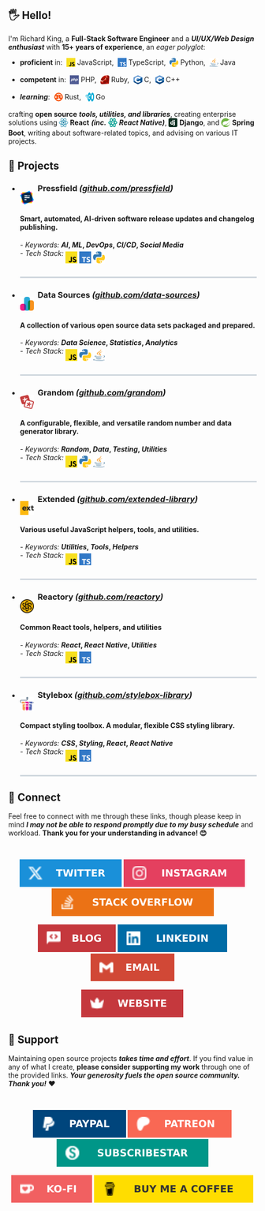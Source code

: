 ## 🖐️ Hello!

<!-- @intradoc Intro -->
I'm Richard King, a **Full-Stack Software Engineer**
and a ***UI/UX/Web Design enthusiast*** with **15+ years of experience**,
an *eager polyglot*:

- **proficient** in:&nbsp; <a href="github.com/richrdkng" title="JavaScript"><sub><img src="./media/icons/tech/javascript/color.svg" width="18" height="18" /></sub></a> JavaScript,&nbsp; <a href="github.com/richrdkng" title="TypeScript"><sub><img src="./media/icons/tech/typescript/color.svg" width="18" height="18" /></sub></a> TypeScript,&nbsp; <a href="github.com/richrdkng" title="Python"><sub><img src="./media/icons/tech/python/color.svg" width="18" height="18" /></sub></a> Python,&nbsp; <a href="github.com/richrdkng" title="Java"><sub><img src="./media/icons/tech/java/color.svg" width="18" height="18" /></sub></a> Java

- **competent** in:&nbsp; <a href="github.com/richrdkng" title="PHP"><sub><img src="./media/icons/tech/php/color.svg" width="18" height="18" /></sub></a> PHP,&nbsp; <a href="github.com/richrdkng" title="Ruby"><sub><img src="./media/icons/tech/ruby/color.svg" width="18" height="18" /></sub></a> Ruby,&nbsp; <a href="github.com/richrdkng" title="C"><sub><img src="./media/icons/tech/c/color.svg" width="18" height="18" /></sub></a> C,&nbsp; <a href="github.com/richrdkng" title="C++"><sub><img src="./media/icons/tech/cpp/color.svg" width="18" height="18" /></sub></a> C++

- ***learning***:&nbsp; <a href="github.com/richrdkng" title="Rust"><sub><img src="./media/icons/tech/rust/color.svg" width="18" height="18" /></sub></a> Rust,&nbsp; <a href="github.com/richrdkng" title="Go"><sub><img src="./media/icons/tech/go/color.svg" width="18" height="18" /></sub></a> Go

crafting **open source** ***tools, utilities, and libraries***,
creating enterprise solutions using
<a href="github.com/richrdkng" title="React"><sub><img src="./media/icons/tech/react/color.svg" width="18" height="18" /></sub></a> **React**
***(inc.*** <a href="github.com/richrdkng" title="React Native"><sub><img src="./media/icons/tech/react-native/color.svg" width="18" height="18" /></sub></a> ***React Native)***,
<a href="github.com/richrdkng" title="Django"><sub><img src="./media/icons/tech/django/color.svg" width="18" height="18" /></sub></a> **Django**, and
<a href="github.com/richrdkng" title="Spring Boot"><sub><img src="./media/icons/tech/spring-boot/color.svg" width="18" height="18" /></sub></a> **Spring Boot**,
writing about software-related topics,
and advising on various IT projects.
<!-- @intradoc Intro -->

## 🚀 Projects

<!-- TODO: 1-2 main sentence -->

<!-- @intradoc Projects -->
<ul>
  <!-- Pressfield -->
  <li>
    <h3><a href="https://github.com/pressfield" title="Pressfield logo"><sub><sub><sub><sub><sub><sub><sub><sub><sub><sub><img src="./media/icons/projects/pressfield/color.svg" width="28" height="28" /></sub></sub></sub></sub></sub></sub></sub></sub></sub></sub></a>&nbsp; Pressfield <i>(<a href="https://github.com/pressfield">github.com/pressfield</a>)</i></h3><h4>Smart, automated, AI-driven software release updates and changelog publishing.</h4>
    <p>
      <i title="Pressfield-related keywords">- Keywords:</i> <b><i title="Artificial Intelligence">AI</i>, <i title="Machine Learning">ML</i>, <i title="Software Development & IT Operations">DevOps</i>, <i title="Continuous Integration & Continuous Delivery">CI/CD</i>, <i title="Online Social Media">Social Media</i></b>
      <br/>
      <i title="Pressfield-related tech stack">- Tech Stack:</i> <a href="https://github.com/pressfield" title="JavaScript"><sub><sub><sub><sub><sub><img src="./media/icons/tech/javascript/color.svg" width="24" height="24" /></sub></sub></sub></sub></sub></a> <a href="https://github.com/pressfield" title="TypeScript"><sub><sub><sub><sub><sub><img src="./media/icons/tech/typescript/color.svg" width="24" height="24" /></sub></sub></sub></sub></sub></a> <a href="https://github.com/pressfield" title="Python"><sub><sub><sub><sub><sub><img src="./media/icons/tech/python/color.svg" width="24" height="24" /></sub></sub></sub></sub></sub></a>
      <sub><sub><sub><sub><sub><a href="https://github.com/pressfield"><img src="./media/icons/decoration/line-4.svg" width="100%" height="3" /></a></sub></sub></sub></sub></sub>
    </p>
  </li>
  <!-- Data Sources -->
  <li>
    <h3><a href="https://github.com/data-sources" title="Data Sources logo"><sub><sub><sub><sub><sub><sub><sub><sub><sub><sub><img src="./media/icons/projects/data-sources/color.svg" width="28" height="28" /></sub></sub></sub></sub></sub></sub></sub></sub></sub></sub></a>&nbsp; Data Sources <i>(<a href="https://github.com/data-sources">github.com/data-sources</a>)</i></h3><h4>A collection of various open source data sets packaged and prepared.</h4>
    <p>
      <i title="Data Sources-related keywords">- Keywords:</i> <b><i title="Data Science">Data Science</i>, <i title="Statistics">Statistics</i>, <i title="Analytics">Analytics</i></b>
      <br/>
      <i title="Data Sources-related tech stack">- Tech Stack:</i> <a href="https://github.com/data-sources" title="JavaScript"><sub><sub><sub><sub><sub><img src="./media/icons/tech/javascript/color.svg" width="24" height="24" /></sub></sub></sub></sub></sub></a> <a href="https://github.com/data-sources" title="Python"><sub><sub><sub><sub><sub><img src="./media/icons/tech/python/color.svg" width="24" height="24" /></sub></sub></sub></sub></sub></a> <a href="https://github.com/data-sources" title="Java"><sub><sub><sub><sub><sub><img src="./media/icons/tech/java/color.svg" width="24" height="24" /></sub></sub></sub></sub></sub></a>
      <sub><sub><sub><sub><sub><a href="https://github.com/data-sources"><img src="./media/icons/decoration/line-4.svg" width="100%" height="3" /></a></sub></sub></sub></sub></sub>
    </p>
  </li>
  <!-- Grandom -->
  <li>
    <h3><a href="https://github.com/grandom" title="Grandom logo"><sub><sub><sub><sub><sub><sub><sub><sub><sub><sub><img src="./media/icons/projects/grandom/color.svg" width="28" height="28" /></sub></sub></sub></sub></sub></sub></sub></sub></sub></sub></a>&nbsp; Grandom <i>(<a href="https://github.com/grandom">github.com/grandom</a>)</i></h3><h4>A configurable, flexible, and versatile random number and data generator library.</h4>
    <p>
      <i title="Grandom-related keywords">- Keywords:</i> <b><i title="Random">Random</i>, <i title="Data">Data</i>, <i title="Testing">Testing</i>, <i title="Utilities">Utilities</i></b>
      <br/>
      <i title="Grandom-related tech stack">- Tech Stack:</i> <a href="https://github.com/grandom" title="JavaScript"><sub><sub><sub><sub><sub><img src="./media/icons/tech/javascript/color.svg" width="24" height="24" /></sub></sub></sub></sub></sub></a> <a href="https://github.com/grandom" title="Python"><sub><sub><sub><sub><sub><img src="./media/icons/tech/python/color.svg" width="24" height="24" /></sub></sub></sub></sub></sub></a> <a href="https://github.com/grandom" title="Java"><sub><sub><sub><sub><sub><img src="./media/icons/tech/java/color.svg" width="24" height="24" /></sub></sub></sub></sub></sub></a>
      <sub><sub><sub><sub><sub><a href="https://github.com/grandom"><img src="./media/icons/decoration/line-4.svg" width="100%" height="3" /></a></sub></sub></sub></sub></sub>
    </p>
  </li>
  <!-- Extended -->
  <li>
    <h3><a href="https://github.com/extended-library" title="Extended logo"><sub><sub><sub><sub><sub><sub><sub><sub><sub><sub><img src="./media/icons/projects/extended/color.svg" width="28" height="28" /></sub></sub></sub></sub></sub></sub></sub></sub></sub></sub></a>&nbsp; Extended <i>(<a href="https://github.com/extended-library">github.com/extended-library</a>)</i></h3><h4>Various useful JavaScript helpers, tools, and utilities.</h4>
    <p>
      <i title="Extended-related keywords">- Keywords:</i> <b><i title="Utilities">Utilities</i>, <i title="Tools">Tools</i>, <i title="Helpers">Helpers</i></b>
      <br/>
      <i title="Extended-related tech stack">- Tech Stack:</i> <a href="https://github.com/extended-library" title="JavaScript"><sub><sub><sub><sub><sub><img src="./media/icons/tech/javascript/color.svg" width="24" height="24" /></sub></sub></sub></sub></sub></a> <a href="https://github.com/extended-library" title="TypeScript"><sub><sub><sub><sub><sub><img src="./media/icons/tech/typescript/color.svg" width="24" height="24" /></sub></sub></sub></sub></sub></a>
      <sub><sub><sub><sub><sub><a href="https://github.com/extended-library"><img src="./media/icons/decoration/line-4.svg" width="100%" height="3" /></a></sub></sub></sub></sub></sub>
    </p>
  </li>
  <!-- Reactory -->
  <li>
    <h3><a href="https://github.com/reactory" title="Reactory logo"><sub><sub><sub><sub><sub><sub><sub><sub><sub><sub><img src="./media/icons/projects/reactory/color.svg" width="28" height="28" /></sub></sub></sub></sub></sub></sub></sub></sub></sub></sub></a>&nbsp; Reactory <i>(<a href="https://github.com/reactory">github.com/reactory</a>)</i></h3><h4>Common React tools, helpers, and utilities</h4>
    <p>
      <i title="Reactory-related keywords">- Keywords:</i> <b><i title="React">React</i>, <i title="React Native">React Native</i>, <i title="Utilities">Utilities</i></b>
      <br/>
      <i title="Reactory-related tech stack">- Tech Stack:</i> <a href="https://github.com/reactory" title="JavaScript"><sub><sub><sub><sub><sub><img src="./media/icons/tech/javascript/color.svg" width="24" height="24" /></sub></sub></sub></sub></sub></a> <a href="https://github.com/reactory" title="TypeScript"><sub><sub><sub><sub><sub><img src="./media/icons/tech/typescript/color.svg" width="24" height="24" /></sub></sub></sub></sub></sub></a>
      <sub><sub><sub><sub><sub><a href="https://github.com/reactory"><img src="./media/icons/decoration/line-4.svg" width="100%" height="3" /></a></sub></sub></sub></sub></sub>
    </p>
  </li>
  <!-- Stylebox -->
  <li>
    <h3><a href="https://github.com/stylebox-library" title="Stylebox logo"><sub><sub><sub><sub><sub><sub><sub><sub><sub><sub><img src="./media/icons/projects/stylebox/color.svg" width="28" height="28" /></sub></sub></sub></sub></sub></sub></sub></sub></sub></sub></a>&nbsp; Stylebox <i>(<a href="https://github.com/stylebox-library">github.com/stylebox-library</a>)</i></h3><h4>Compact styling toolbox. A modular, flexible CSS styling library.</h4>
    <p>
      <i title="Stylebox-related keywords">- Keywords:</i> <b><i title="Cascading Style Sheets">CSS</i>, <i title="Styling">Styling</i>, <i title="React">React</i>, <i title="React Native">React Native</i></b>
      <br/>
      <i title="Stylebox-related tech stack">- Tech Stack:</i> <a href="https://github.com/stylebox-library" title="JavaScript"><sub><sub><sub><sub><sub><img src="./media/icons/tech/javascript/color.svg" width="24" height="24" /></sub></sub></sub></sub></sub></a> <a href="https://github.com/stylebox-library" title="TypeScript"><sub><sub><sub><sub><sub><img src="./media/icons/tech/typescript/color.svg" width="24" height="24" /></sub></sub></sub></sub></sub></a>
      <sub><sub><sub><sub><sub><a href="https://github.com/stylebox-library"><img src="./media/icons/decoration/line-4.svg" width="100%" height="3" /></a></sub></sub></sub></sub></sub>
    </p>
  </li>
</ul>

<!-- @intradoc Projects -->

## 🤝 Connect

Feel free to connect with me through these links, though please keep in mind ***I may not be able to respond promptly due to my busy schedule*** and workload. **Thank you for your understanding in advance! 😊**

<br/>

<!-- @intradoc Connect -->
<!-- 1st row -->
<p align="center">
  <!-- Twitter -->
  <a href="https://twitter.com/richrdkng"><img src="./media/icons/gh-profile/twitter/icon.svg" /></a>
  <!-- Instagram -->
  <a href="https://www.instagram.com/richrdkng"><img src="./media/icons/gh-profile/instagram/icon.svg" /></a>
  <!-- Stack Overflow -->
  <a href="https://stackoverflow.com/users/10079674"><img src="./media/icons/gh-profile/stack-overflow/icon.svg" /></a>
</p>

<!-- 2nd row -->
<p align="center">
  <!-- Blog -->
  <a href="https://www.richrdkng.com/blog"><img src="./media/icons/gh-profile/blog/icon.svg" /></a>
  <!-- LinkedIn -->
  <a href="https://www.linkedin.com/in/richrdkng"><img src="./media/icons/gh-profile/linkedin/icon.svg" /></a>
  <!-- Email -->
  <a href="mailto:richrdkng@gmail.com"><img src="./media/icons/gh-profile/email/icon.svg" /></a>
</p>

<!-- 3rd row -->
<p align="center">
  <!-- Website -->
  <a href="https://www.richrdkng.com"><img src="./media/icons/gh-profile/website/icon.svg" /></a>
</p>


<!-- @intradoc Connect -->

## 🍻 Support

Maintaining open source projects ***takes time and effort***. If you find value in any of what I create, **please consider supporting my work** through one of the provided links. ***Your generosity fuels the open source community. Thank you!*** ❤️

<!-- TODO: cashapp tag, donably, gh sponsors, liberapay, boosty.to, donorbox.org, crypto and more (https://github.com/Ileriayo/markdown-badges#-funding) -->

<br/>

<!-- @intradoc Support -->
<!-- 1st row -->
<p align="center">
  <!-- PayPal -->
  <a href="https://www.paypal.com/donate/?hosted_button_id=ZCJ75S25NS7QC"><img src="./media/icons/gh-profile/paypal/icon.svg" /></a>
  <!-- Patreon -->
  <a href="https://www.patreon.com/richrdkng"><img src="./media/icons/gh-profile/patreon/icon.svg" /></a>
  <!-- SubscribeStar -->
  <a href="https://www.subscribestar.com/richrdkng"><img src="./media/icons/gh-profile/subscribe-star/icon.svg" /></a>
</p>

<!-- 2nd row -->
<p align="center">
  <!-- Ko-fi -->
  <a href="https://ko-fi.com/richrdkng"><img src="./media/icons/gh-profile/ko-fi/icon.svg" /></a>
  <!-- Buy me a coffee -->
  <a href="https://ko-fi.com/richrdkng"><img src="./media/icons/gh-profile/buy-me-a-coffee/icon.svg" /></a>
</p>


<!-- @intradoc Support -->

<br/>
